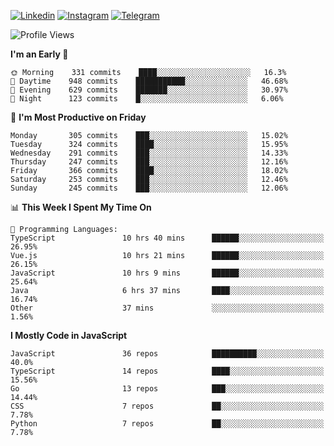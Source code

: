 [![Linkedin](https://img.shields.io/badge/-Archie-blue?style=flat-square&labelColor=gray&logo=Linkedin&logoColor=white&link=https://www.linkedin.com/in/archisdi)](https://www.linkedin.com/in/archisdi)
[![Instagram](https://img.shields.io/badge/-@archisdi-orange?style=flat-square&labelColor=gray&logo=Instagram&logoColor=white&link=https://www.instagram.com/archisdi)](https://www.instagram.com/archisdi)
[![Telegram](https://img.shields.io/badge/-aai-informational?style=flat-square&labelColor=gray&logo=telegram&logoColor=white&link=https://t.me/archisdi)](https://t.me/archisdi)

<!--START_SECTION:waka-->
![Profile Views](http://img.shields.io/badge/Profile%20Views-71-blue)

**I'm an Early 🐤** 

```text
🌞 Morning    331 commits    ████░░░░░░░░░░░░░░░░░░░░░   16.3% 
🌆 Daytime    948 commits    ███████████░░░░░░░░░░░░░░   46.68% 
🌃 Evening    629 commits    ███████░░░░░░░░░░░░░░░░░░   30.97% 
🌙 Night      123 commits    █░░░░░░░░░░░░░░░░░░░░░░░░   6.06%

```
📅 **I'm Most Productive on Friday** 

```text
Monday       305 commits    ███░░░░░░░░░░░░░░░░░░░░░░   15.02% 
Tuesday      324 commits    ████░░░░░░░░░░░░░░░░░░░░░   15.95% 
Wednesday    291 commits    ███░░░░░░░░░░░░░░░░░░░░░░   14.33% 
Thursday     247 commits    ███░░░░░░░░░░░░░░░░░░░░░░   12.16% 
Friday       366 commits    ████░░░░░░░░░░░░░░░░░░░░░   18.02% 
Saturday     253 commits    ███░░░░░░░░░░░░░░░░░░░░░░   12.46% 
Sunday       245 commits    ███░░░░░░░░░░░░░░░░░░░░░░   12.06%

```


📊 **This Week I Spent My Time On** 

```text
💬 Programming Languages: 
TypeScript               10 hrs 40 mins      ██████░░░░░░░░░░░░░░░░░░░   26.95% 
Vue.js                   10 hrs 21 mins      ██████░░░░░░░░░░░░░░░░░░░   26.15% 
JavaScript               10 hrs 9 mins       ██████░░░░░░░░░░░░░░░░░░░   25.64% 
Java                     6 hrs 37 mins       ████░░░░░░░░░░░░░░░░░░░░░   16.74% 
Other                    37 mins             ░░░░░░░░░░░░░░░░░░░░░░░░░   1.56%

```

**I Mostly Code in JavaScript** 

```text
JavaScript               36 repos            ██████████░░░░░░░░░░░░░░░   40.0% 
TypeScript               14 repos            ████░░░░░░░░░░░░░░░░░░░░░   15.56% 
Go                       13 repos            ███░░░░░░░░░░░░░░░░░░░░░░   14.44% 
CSS                      7 repos             ██░░░░░░░░░░░░░░░░░░░░░░░   7.78% 
Python                   7 repos             ██░░░░░░░░░░░░░░░░░░░░░░░   7.78%

```



<!--END_SECTION:waka-->
